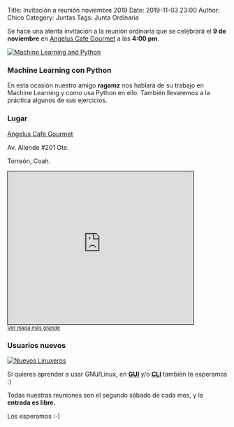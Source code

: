 Title: Invitación a reunión noviembre 2019
Date: 2019-11-03 23:00
Author:  Chico
Category: Juntas
Tags: Junta Ordinaria

Se hace una atenta invitación a la reunión ordinaria que se celebrará el __9 de noviembre__ en [Angelus Cafe Gourmet](https://www.openstreetmap.org/#map=19/25.54129/-103.44632) a las __4:00 pm__.

[![Machine Learning and Python]({attach}2019-11-03-invitacion-reunion-noviembre/noviembre2019.png)]({attach}2019-11-03-invitacion-reunion-noviembre/noviembre2019.png)

<!-- break -->

### Machine Learning con Python

En esta ocasión nuestro amigo __ragamz__ nos hablará de su trabajo en Machine Learning y como usa Python en ello. También llevaremos a la práctica algunos de sus ejercicios.

### Lugar

[Angelus Cafe Gourmet](https://www.openstreetmap.org/#map=19/25.54129/-103.44632)

Av. Allende #201 Ote.

Torreón, Coah.
<br />
<iframe width="425" height="350" frameborder="0" scrolling="no" marginheight="0" marginwidth="0" src="https://www.openstreetmap.org/export/embed.html?bbox=-103.44781816005708%2C25.540592525161525%2C-103.44482481479646%2C25.541993757010367&amp;layer=mapnik&amp;marker=25.541293143132886%2C-103.44632148742676" style="border: 1px solid black"></iframe><br/><small><a href="https://www.openstreetmap.org/?mlat=25.54129&amp;mlon=-103.44632#map=19/25.54129/-103.44632">Ver mapa más grande</a></small>

### Usuarios nuevos

[![Nuevos Linuxeros]({attach}2019-11-03-invitacion-reunion-noviembre/linux-tux-pregunta.jpg)]({attach}2019-11-03-invitacion-reunion-noviembre/linux-tux-pregunta.jpg)

Si quieres aprender a usar GNU/Linux, en __[GUI](https://es.wikipedia.org/wiki/Interfaz_gr%C3%A1fica_de_usuario)__ y/o __[CLI](https://es.wikipedia.org/wiki/L%C3%ADnea_de_comandos)__ también te esperamos :) 

Todas nuestras reuniones son el segundo sábado de cada mes, y la __entrada es libre.__

Los esperamos :-)
